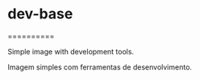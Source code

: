 # dev-base
==========

Simple image with development tools.

Imagem simples com ferramentas de desenvolvimento.


